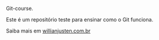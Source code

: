 Git-course.

Este é um repositório teste para ensinar como o Git funciona.

Saiba mais em [willianjusten.com.br](http://willianjusten.com.br)